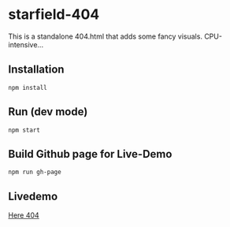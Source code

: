 # starfield-404
This is a standalone 404.html that adds some fancy visuals. CPU-intensive...

## Installation

`npm install`

## Run (dev mode)

`npm start`

## Build Github page for Live-Demo 

`npm run gh-page`

## Livedemo

[Here 404](https://abulvenz.github.io/baustoff/wrongside)
